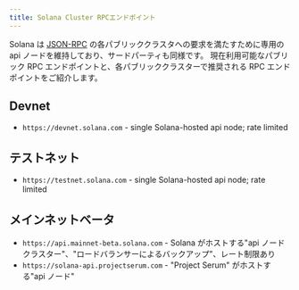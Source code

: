 ```yaml
---
title: Solana Cluster RPCエンドポイント
---
```


Solana は [JSON-RPC](developing/clients/jsonrpc-api.md) の各パブリッククラスタへの要求を満たすために専用の api ノードを維持しており、サードパーティも同様です。 現在利用可能なパブリック RPC エンドポイントと、各パブリッククラスターで推奨される RPC エンドポイントをご紹介します。

## Devnet

- `https://devnet.solana.com` - single Solana-hosted api node; rate limited

## テストネット

- `https://testnet.solana.com` - single Solana-hosted api node; rate limited

## メインネットベータ

- `https://api.mainnet-beta.solana.com` - Solana がホストする"api ノードクラスター"、"ロードバランサーによるバックアップ"、レート制限あり
- `https://solana-api.projectserum.com` - "Project Serum" がホストする"api ノード"
